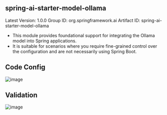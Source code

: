 ## spring-ai-starter-model-ollama

Latest Version: 1.0.0
Group ID: org.springframework.ai
Artifact ID: spring-ai-starter-model-ollama

  -  This module provides foundational support for integrating the Ollama model into Spring applications.
  -  It is suitable for scenarios where you require fine-grained control over the configuration and are not necessarily using Spring Boot.

  ## Code Config

  ![image](https://github.com/user-attachments/assets/c24dbcd6-9cf4-4a51-867a-1e25620babac)


## Validation
![image](https://github.com/user-attachments/assets/cfcbda8c-128c-4db3-bc2c-a59d138fe42a)
